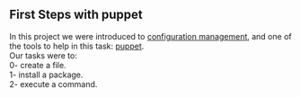 ## First Steps with puppet
In this project we were introduced to [configuration management](https://www.digitalocean.com/community/tutorials/an-introduction-to-configuration-management), and one of the tools to help in this task: [puppet](https://docs.puppet.com/puppet/3.5/type.html#file).  
Our tasks were to:  
0- create a file.  
1- install a package.  
2- execute a command.  
